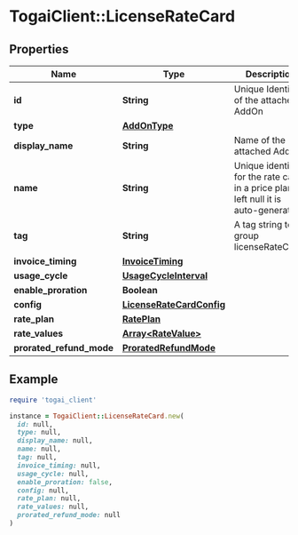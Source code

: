 # TogaiClient::LicenseRateCard

## Properties

| Name | Type | Description | Notes |
| ---- | ---- | ----------- | ----- |
| **id** | **String** | Unique Identifier of the attached AddOn |  |
| **type** | [**AddOnType**](AddOnType.md) |  | [optional] |
| **display_name** | **String** | Name of the attached AddOn | [optional] |
| **name** | **String** | Unique identifier for the rate card in a price plan. If left null it is auto-generated. | [optional] |
| **tag** | **String** | A tag string to group licenseRateCards | [optional] |
| **invoice_timing** | [**InvoiceTiming**](InvoiceTiming.md) |  | [optional] |
| **usage_cycle** | [**UsageCycleInterval**](UsageCycleInterval.md) |  | [optional] |
| **enable_proration** | **Boolean** |  |  |
| **config** | [**LicenseRateCardConfig**](LicenseRateCardConfig.md) |  | [optional] |
| **rate_plan** | [**RatePlan**](RatePlan.md) |  |  |
| **rate_values** | [**Array&lt;RateValue&gt;**](RateValue.md) |  |  |
| **prorated_refund_mode** | [**ProratedRefundMode**](ProratedRefundMode.md) |  | [optional] |

## Example

```ruby
require 'togai_client'

instance = TogaiClient::LicenseRateCard.new(
  id: null,
  type: null,
  display_name: null,
  name: null,
  tag: null,
  invoice_timing: null,
  usage_cycle: null,
  enable_proration: false,
  config: null,
  rate_plan: null,
  rate_values: null,
  prorated_refund_mode: null
)
```

